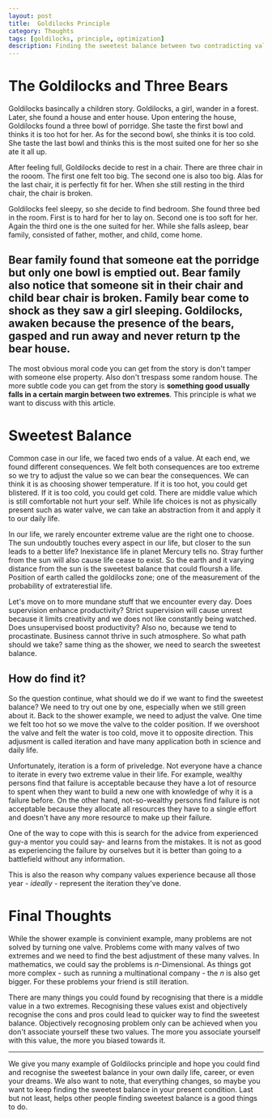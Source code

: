 ```yaml
---
layout: post
title:  Goldilocks Principle
category: Thoughts
tags: [goldilocks, principle, optimization]
description: Finding the sweetest balance between two contradicting values.
---
```


# The Goldilocks and Three Bears

Goldilocks basincally a children story. Goldilocks, a girl, wander in a forest. Later, she 
found a house and enter house. Upon entering the house, Goldilocks found a three bowl of porridge.
She taste the first bowl and thinks it is too hot for her. As for the second bowl, she thinks it is
too cold. She taste the last bowl and thinks this is the most suited one for her so she ate it all up.

After feeling full, Goldilocks decide to rest in a chair. There are three chair in the rooom.
The first one felt too big. The second one is also too big. Alas for the last chair, it is perfectly fit for her. When she still resting in the third chair, the chair is broken. 

Goldilocks feel sleepy, so she decide to find bedroom. She found three bed in the room. First is to hard for her to lay on. Second one is too soft for her. Again the third one is the one suited for her.
While she falls asleep, bear family, consisted of father, mother, and child, come home.

Bear family found that someone eat the porridge but only one bowl is emptied out.
Bear family also notice that someone sit in their chair and child bear chair is broken. Family bear come to shock as they saw a girl sleeping. Goldilocks, awaken because the presence of the bears, gasped and run away and never return tp the bear house.
---
The most obvious moral code you can get from the story is don't tamper with someone else property. Also 
don't trespass some random house. The more subtle code you can get from the story is **something good usually falls in a certain margin between two extremes**. This principle is what we want to discuss with this article.


# Sweetest Balance
Common case in our life, we faced two ends of a value. At each end, we found different consequences.
We felt both consequences are too extreme so we try to adjust the value so we can bear the consequences.
We can think it is as choosing shower temperature. If it is too hot, you could get blistered. If it is too cold, you could get cold. There are middle value which is still comfortable not hurt your self.
While life choices is not as physically present such as water valve, we can take an abstraction from it
and apply it to our daily life.

In our life, we rarely encounter extreme value are the right one to choose. The sun undoubtly touches every aspect in our life, but closer to the sun leads to a better life? 
Inexistance life in planet Mercury tells no. Stray further from the sun will also cause life cease to exist. 
So the earth and it varying distance from the sun is the sweetest balance that could floursh a life.
Position of earth called the goldilocks zone; one of the measurement of the probability of extraterestial life.

Let's move on to more mundane stuff that we encounter every day. Does supervision enhance productivity?
Strict supervision will cause unrest because it limits creativity and we does not like constantly being watched.
Does unsupervised boost productivity? Also no, because we tend to procastinate. Business cannot thrive
in such atmosphere. So what path should we take? same thing as the shower, we need to search the sweetest balance.

## How do find it?

So the question continue, what should we do if we want to find the sweetest balance?
We need to try out one by one, especially when we still green about it. Back to the shower example,
we need to adjust the valve. One time we felt too hot so we move the valve to the colder position.
If we overshoot the valve and felt the water is too cold, move it to opposite direction.
This adjusment is called iteration and have many application both in science and daily life.

Unfortunately, iteration is a form of priveledge. Not everyone have a chance to iterate in every two
extreme value in their life. For example, wealthy persons find that failure is acceptable because
they have a lot of resource to spent when they want to build a new one with knowledge of why it is a 
failure before. On the other hand, not-so-wealthy persons find failure is not acceptable because they
allocate all resources they have to a single effort and doesn't have any more resource to make up
their failure.

One of the way to cope with this is search for the advice from experienced guy-a mentor you could say-
and learns from the mistakes. It is not as good as experiencing the failure by ourselves but it 
is better than going to a battlefield without any information.

This is also the reason why company values experience because all those year - *ideally* -
represent the iteration they've done.

# Final Thoughts

While the shower example is convinient example, many problems are not solved
by turning one valve. Problems come with many valves of two extremes and we need to find the best
adjustment of these many valves. In mathematics, we could say the problems is $n$-Dimensional. As things
got more complex - such as running a multinational company - the $n$ is also get bigger.
For these problems your friend is still iteration. 

There are many things you could found by recognising that there is a middle value in a two extremes.
Recognising these values exist and objectively recognise the cons and pros could lead 
to quicker way to find the sweetest balance. Objectively recognosing problem only can be achieved when you don't associate yourself these two values. The more you associate yourself with this value, the more
you biased towards it. 

---

We give you many example of Goldilocks principle and hope you could find and recognise the 
sweetest balance in your own daily life, career, or even your dreams. We also want to note, that
everything changes, so maybe you want to keep finding the sweetest balance in your present condition.
Last but not least, helps other people finding sweetest balance is a good things to do. 
